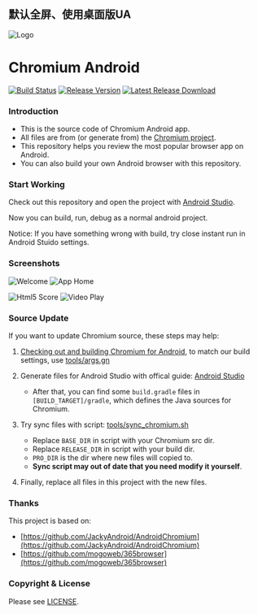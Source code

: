 ## 默认全屏、使用桌面版UA


![Logo](screenshots/app_icon.png?raw=true "Logo")

# Chromium Android

[![Build Status](https://travis-ci.org/kuoruan/Chromium-Android.svg)](https://travis-ci.org/kuoruan/Chromium-Android) [![Release Version](https://img.shields.io/github/release/kuoruan/Chromium-Android.svg)](https://github.com/kuoruan/Chromium-Android/releases/latest) [![Latest Release Download](https://img.shields.io/github/downloads/kuoruan/Chromium-Android/latest/total.svg)](https://github.com/kuoruan/Chromium-Android/releases/latest)

### Introduction

- This is the source code of Chromium Android app.
- All files are from (or generate from) the [Chromium project](https://chromium.googlesource.com/ "Chromium source repo").
- This repository helps you review the most popular browser app on Android.
- You can also build your own Android browser with this repository.

### Start Working

Check out this repository and open the project with [Android Studio](https://developer.android.com/studio/index.html "Download Android Studio").

Now you can build, run, debug as a normal android project.

Notice: If you have something wrong with build, try close instant run in Android Stuido settings.

### Screenshots

![Welcome](screenshots/welcome.png?raw=true "Welcome") ![App Home](screenshots/app_home.png?raw=true "App Home")

![Html5 Score](screenshots/html5_score.png?raw=true "Html5 Score") ![Video Play](screenshots/video_play.png?raw=true "Video Play")

### Source Update

If you want to update Chromium source, these steps may help:

1. [Checking out and building Chromium for Android](https://chromium.googlesource.com/chromium/src/+/master/docs/android_build_instructions.md), to match our build settings, use [tools/args.gn](tools/args.gn)
2. Generate files for Android Studio with offical guide: [Android Studio](https://chromium.googlesource.com/chromium/src/+/master/docs/android_studio.md)

	- After that, you can find some ```build.gradle``` files in ```[BUILD_TARGET]/gradle```, which defines the Java sources for Chromium.

3. Try sync files with script: [tools/sync_chromium.sh](tools/sync_chromium.sh)

	- Replace `BASE_DIR` in script with your Chromium src dir.
	- Replace `RELEASE_DIR` in script with your build dir.
	- `PRO_DIR` is the dir where new files will copied to.
	- **Sync script may out of date that you need modify it yourself**.

4. Finally, replace all files in this project with the new files.

### Thanks

This project is based on:

- [https://github.com/JackyAndroid/AndroidChromium](https://github.com/JackyAndroid/AndroidChromium)
- [https://github.com/mogoweb/365browser](https://github.com/mogoweb/365browser)

### Copyright & License

Please see [LICENSE](https://chromium.googlesource.com/chromium/src/+/master/LICENSE).

